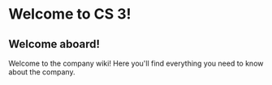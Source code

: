 # Welcome to CS 3!

## Welcome aboard!

Welcome to the company wiki! Here you'll find everything you need to know about the company.
